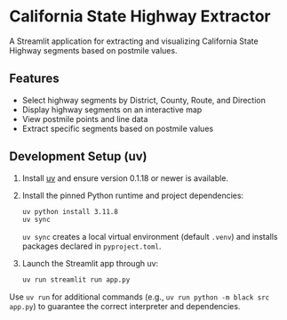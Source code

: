 # California State Highway Extractor

   A Streamlit application for extracting and visualizing California State Highway segments based on postmile values.

## Features

- Select highway segments by District, County, Route, and Direction
- Display highway segments on an interactive map
- View postmile points and line data
- Extract specific segments based on postmile values

## Development Setup (uv)

1. Install [uv](https://docs.astral.sh/uv/getting-started/installation/) and ensure version 0.1.18 or newer is available.
2. Install the pinned Python runtime and project dependencies:

   ```bash
   uv python install 3.11.8
   uv sync
   ```

   `uv sync` creates a local virtual environment (default `.venv`) and installs packages declared in `pyproject.toml`.
3. Launch the Streamlit app through uv:

   ```bash
   uv run streamlit run app.py
   ```

Use `uv run` for additional commands (e.g., `uv run python -m black src app.py`) to guarantee the correct interpreter and dependencies.
